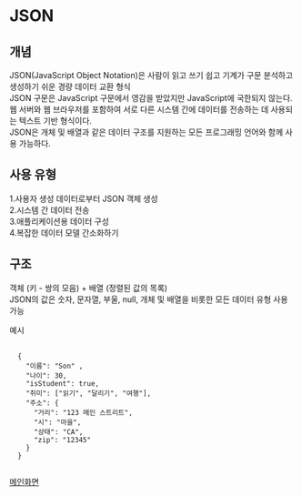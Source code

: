 # JSON
## 개념
JSON(JavaScript Object Notation)은 사람이 읽고 쓰기 쉽고 기계가 구문 분석하고 생성하기 쉬운 경량 데이터 교환 형식  
JSON 구문은 JavaScript 구문에서 영감을 받았지만 JavaScript에 국한되지 않는다.  
웹 서버와 웹 브라우저를 포함하여 서로 다른 시스템 간에 데이터를 전송하는 데 사용되는 텍스트 기반 형식이다.  
JSON은 개체 및 배열과 같은 데이터 구조를 지원하는 모든 프로그래밍 언어와 함께 사용 가능하다.  

## 사용 유형 
1.사용자 생성 데이터로부터 JSON 객체 생성  
2.시스템 간 데이터 전송  
3.애플리케이션용 데이터 구성  
4.복잡한 데이터 모델 간소화하기  

## 구조  
객체 (키 - 쌍의 모음) + 배열 (정렬된 값의 목록)  
JSON의 값은 숫자, 문자열, 부울, null, 개체 및 배열을 비롯한 모든 데이터 유형 사용 가능

예시
<pre>
 <code>
  {
    "이름": "Son" ,
    "나이": 30,
    "isStudent": true,
    "취미": ["읽기", "달리기", "여행"],
    "주소": {
      "거리": "123 메인 스트리트",
      "시": "마을",
      "상태": "CA",
      "zip": "12345"
    }
  }
  </code>
</pre>


[메인화면](https://github.com/5onchangwoo/computer-sciences)   
